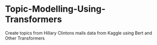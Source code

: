 # Topic-Modelling-Using-Transformers
Create topics from Hillary Clintons mails data from Kaggle using Bert and Other Transformers
